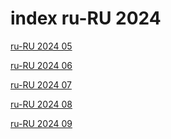 # index ru-RU 2024

<a href="./05">ru-RU 2024 05</a>

<a href="./06">ru-RU 2024 06</a>

<a href="./07">ru-RU 2024 07</a>

<a href="./08">ru-RU 2024 08</a>

<a href="./09">ru-RU 2024 09</a>
